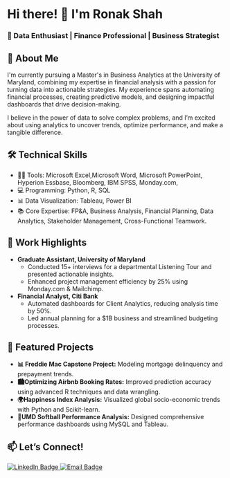 # Hi there! 👋 I'm Ronak Shah
### 🌟 Data Enthusiast | Finance Professional | Business Strategist 

  
## 🚀 About Me
I'm currently pursuing a Master's in Business Analytics at the University of Maryland, combining my expertise in financial analysis with a passion for turning data into actionable strategies. My experience spans automating financial processes, creating predictive models, and designing impactful dashboards that drive decision-making.

I believe in the power of data to solve complex problems, and I’m excited about using analytics to uncover trends, optimize performance, and make a tangible difference.

## 🛠 Technical Skills
- 👨‍💻 Tools: Microsoft Excel,Microsoft Word, Microsoft PowerPoint, Hyperion Essbase, Bloomberg, IBM SPSS, Monday.com, 
- 💻 Programming: Python, R, SQL
- 📊 Data Visualization: Tableau, Power BI
- 📚 Core Expertise: FP&A, Business Analysis, Financial Planning, Data Analytics, Stakeholder Management, Cross-Functional Teamwork.

## 💼 Work Highlights
- **Graduate Assistant, University of Maryland**
  - Conducted 15+ interviews for a departmental Listening Tour and presented actionable insights.
  - Enhanced project management efficiency by 25% using Monday.com & Mailchimp.
- **Financial Analyst, Citi Bank**
  - Automated dashboards for Client Analytics, reducing analysis time by 50%.
  - Led annual planning for a $1B business and streamlined budgeting processes.
 
## 🌟 Featured Projects
- **📊 Freddie Mac Capstone Project:** Modeling mortgage delinquency and prepayment trends.
- **🏙Optimizing Airbnb Booking Rates:** Improved prediction accuracy using advanced R techniques and data wrangling.
- **🌍Happiness Index Analysis:** Visualized global socio-economic trends with Python and Scikit-learn.
- **🏅UMD Softball Performance Analysis:** Designed comprehensive performance dashboards using MySQL and Tableau.

## 📫 Let’s Connect!
<a href="https://www.linkedin.com/in/ronak-v-shah/" target="_blank">
  <img src="https://img.shields.io/badge/-LinkedIn-0072b1?&style=for-the-badge&logo=linkedin&logoColor=white" alt="LinkedIn Badge" />
</a>
<a href="mailto:ronak99@umd.edu" target="_blank">
  <img src="https://img.shields.io/badge/-Email-D14836?&style=for-the-badge&logo=gmail&logoColor=white" alt="Email Badge" />
</a>





<!---
ronak-shah08/ronak-shah08 is a ✨ special ✨ repository because its `README.md` (this file) appears on your GitHub profile.
You can click the Preview link to take a look at your changes.
--->

